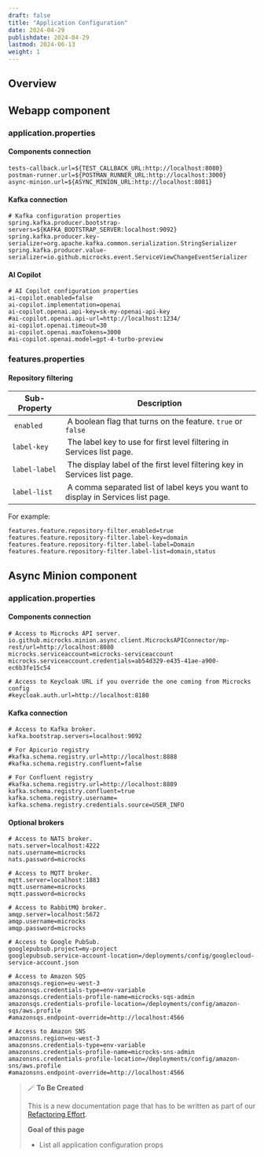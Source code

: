 ```yaml
---
draft: false
title: "Application Configuration"
date: 2024-04-29
publishdate: 2024-04-29
lastmod: 2024-06-13
weight: 1
---
```


## Overview

## Webapp component

### application.properties

#### Components connection

```properties
tests-callback.url=${TEST_CALLBACK_URL:http://localhost:8080}
postman-runner.url=${POSTMAN_RUNNER_URL:http://localhost:3000}
async-minion.url=${ASYNC_MINION_URL:http://localhost:8081}
```

#### Kafka connection

```properties
# Kafka configuration properties
spring.kafka.producer.bootstrap-servers=${KAFKA_BOOTSTRAP_SERVER:localhost:9092}
spring.kafka.producer.key-serializer=org.apache.kafka.common.serialization.StringSerializer
spring.kafka.producer.value-serializer=io.github.microcks.event.ServiceViewChangeEventSerializer
```

#### AI Copilot

```properties
# AI Copilot configuration properties
ai-copilot.enabled=false
ai-copilot.implementation=openai
ai-copilot.openai.api-key=sk-my-openai-api-key
#ai-copilot.openai.api-url=http://localhost:1234/
ai-copilot.openai.timeout=30
ai-copilot.openai.maxTokens=3000
#ai-copilot.openai.model=gpt-4-turbo-preview
```

### features.properties

#### Repository filtering

| Sub-Property | Description |
| ---------- | ----------------- |
| `enabled` | A boolean flag that turns on the feature. `true` or `false` |
| `label-key` | The label key to use for first level filtering in Services list page. |
| `label-label` | The display label of the first level filtering key in Services list page.|
| `label-list` | A comma separated list of label keys you want to display in Services list page. |

For example:

```properties
features.feature.repository-filter.enabled=true
features.feature.repository-filter.label-key=domain
features.feature.repository-filter.label-label=Domain
features.feature.repository-filter.label-list=domain,status
```

## Async Minion component

### application.properties

#### Components connection

```properties
# Access to Microcks API server.
io.github.microcks.minion.async.client.MicrocksAPIConnector/mp-rest/url=http://localhost:8080
microcks.serviceaccount=microcks-serviceaccount
microcks.serviceaccount.credentials=ab54d329-e435-41ae-a900-ec6b3fe15c54

# Access to Keycloak URL if you override the one coming from Microcks config
#keycloak.auth.url=http://localhost:8180
```

#### Kafka connection

```properties
# Access to Kafka broker.
kafka.bootstrap.servers=localhost:9092

# For Apicurio registry
#kafka.schema.registry.url=http://localhost:8888
#kafka.schema.registry.confluent=false

# For Confluent registry
#kafka.schema.registry.url=http://localhost:8889
kafka.schema.registry.confluent=true
kafka.schema.registry.username=
kafka.schema.registry.credentials.source=USER_INFO
```

#### Optional brokers

```properties
# Access to NATS broker.
nats.server=localhost:4222
nats.username=microcks
nats.password=microcks

# Access to MQTT broker.
mqtt.server=localhost:1883
mqtt.username=microcks
mqtt.password=microcks

# Access to RabbitMQ broker.
amqp.server=localhost:5672
amqp.username=microcks
amqp.password=microcks

# Access to Google PubSub.
googlepubsub.project=my-project
googlepubsub.service-account-location=/deployments/config/googlecloud-service-account.json

# Access to Amazon SQS
amazonsqs.region=eu-west-3
amazonsqs.credentials-type=env-variable
amazonsqs.credentials-profile-name=microcks-sqs-admin
amazonsqs.credentials-profile-location=/deployments/config/amazon-sqs/aws.profile
#amazonsqs.endpoint-override=http://localhost:4566

# Access to Amazon SNS
amazonsns.region=eu-west-3
amazonsns.credentials-type=env-variable
amazonsns.credentials-profile-name=microcks-sns-admin
amazonsns.credentials-profile-location=/deployments/config/amazon-sns/aws.profile
#amazonsns.endpoint-override=http://localhost:4566
```


> 🪄 **To Be Created**
>
> This is a new documentation page that has to be written as part of our [Refactoring Effort](https://github.com/microcks/microcks.io/issues/81).
> 
> **Goal of this page**
> * List all application configuration props